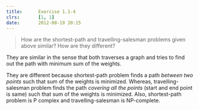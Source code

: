 ```yaml
---
title:      Exercise 1.1-4
clrs:       [1, 1]
date:       2012-08-19 20:15
---
```


>How are the shortest-path and travelling-salesman problems given above similar? How are they different?

They are similar in the sense that both traverses a graph and tries to find out the path with minimum sum of the weights.

They are different because shortest-path problem finds a path *between two points* such that sum of the weights is minimized. Whereas, travelling-salesman problem finds the path *covering all the points* (start and end point is same) such that sum of the weights is minimized. Also, shortest-path problem is P complex and travelling-salesman is NP-complete.